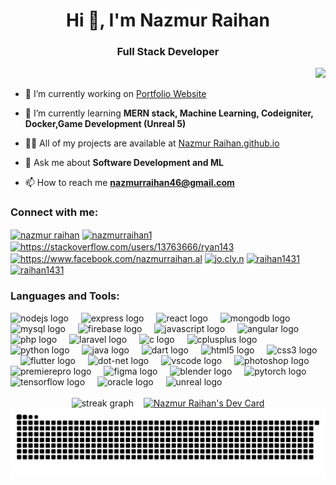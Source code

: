 <h1 align="center">Hi 👋, I'm Nazmur Raihan</h1> 
<h3 align="center">Full Stack Developer</h3>

<div align="right">
  <img src="https://profile-counter.glitch.me/Raihan1431/count.svg?"  />
</div>

- 🔭 I’m currently working on [Portfolio Website](https://github.com/raihan1431/Portfolio-Website)

- 🌱 I’m currently learning **MERN stack, Machine Learning, Codeigniter, Docker,Game Development (Unreal 5)**

- 👨‍💻 All of my projects are available at [Nazmur Raihan.github.io](https://raihan1431.github.io/)

- 💬 Ask me about **Software Development and ML**

- 📫 How to reach me **nazmurraihan46@gmail.com**

<!--- 📄 Know about my experiences [https://tinyurl.com/raihan-resume](https://tinyurl.com/raihan-resume)-->

<h3 align="left">Connect with me:</h3>
<p align="left">
<a href="https://linkedin.com/in/nazmur_raihan" target="blank"><img align="center" src="https://raw.githubusercontent.com/rahuldkjain/github-profile-readme-generator/master/src/images/icons/Social/linked-in-alt.svg" alt="nazmur raihan" height="30" width="40" /></a>
<a href="https://twitter.com/nazmurraihan1" target="blank"><img align="center" src="https://raw.githubusercontent.com/rahuldkjain/github-profile-readme-generator/master/src/images/icons/Social/twitter.svg" alt="nazmurraihan1" height="30" width="40" /></a>
<a href="https://stackoverflow.com/users/https://stackoverflow.com/users/13763666/ryan143" target="blank"><img align="center" src="https://raw.githubusercontent.com/rahuldkjain/github-profile-readme-generator/master/src/images/icons/Social/stack-overflow.svg" alt="https://stackoverflow.com/users/13763666/ryan143" height="30" width="40" /></a>
<a href="https://fb.com/https://www.facebook.com/nazmurraihan.al" target="blank"><img align="center" src="https://raw.githubusercontent.com/rahuldkjain/github-profile-readme-generator/master/src/images/icons/Social/facebook.svg" alt="https://www.facebook.com/nazmurraihan.al" height="30" width="40" /></a>
<a href="https://instagram.com/" target="blank"><img align="center" src="https://raw.githubusercontent.com/rahuldkjain/github-profile-readme-generator/master/src/images/icons/Social/instagram.svg" alt="jo.cly.n" height="30" width="40" /></a>
<a href="https://www.hackerrank.com/" target="blank"><img align="center" src="https://raw.githubusercontent.com/rahuldkjain/github-profile-readme-generator/master/src/images/icons/Social/hackerrank.svg" alt="raihan1431" height="30" width="40" /></a>
<a href="https://www.leetcode.com/" target="blank"><img align="center" src="https://raw.githubusercontent.com/rahuldkjain/github-profile-readme-generator/master/src/images/icons/Social/leet-code.svg" alt="raihan1431" height="30" width="40" /></a>
</p>

<h3 align="left">Languages and Tools:</h3>
<div align="left">
<img src="https://cdn.jsdelivr.net/gh/devicons/devicon/icons/nodejs/nodejs-original-wordmark.svg" height="40" alt="nodejs logo"  />
<img width="12" />
<img src="https://cdn.jsdelivr.net/gh/devicons/devicon/icons/express/express-original-wordmark.svg" height="40" alt="express logo"  />
<img width="12" />
<img src="https://cdn.jsdelivr.net/gh/devicons/devicon/icons/react/react-original-wordmark.svg" height="40" alt="react logo"  />
<img width="12" />
<img src="https://cdn.jsdelivr.net/gh/devicons/devicon/icons/mongodb/mongodb-original-wordmark.svg" height="40" alt="mongodb logo"  />
<img width="12" />
<img src="https://cdn.jsdelivr.net/gh/devicons/devicon/icons/mysql/mysql-original-wordmark.svg" height="40" alt="mysql logo"  />
<img width="12" />
<img src="https://cdn.jsdelivr.net/gh/devicons/devicon/icons/firebase/firebase-plain-wordmark.svg" height="40" alt="firebase logo"  />
  <img width="12" />
  <img src="https://cdn.jsdelivr.net/gh/devicons/devicon/icons/javascript/javascript-original.svg" height="40" alt="javascript logo"  />
    <img width="12" />
  <img src="https://cdn.jsdelivr.net/gh/devicons/devicon/icons/angularjs/angularjs-plain-wordmark.svg" height="40" alt="angular logo"  />
  <img width="12" />
<img src="https://cdn.jsdelivr.net/gh/devicons/devicon/icons/php/php-plain.svg" height="40" alt="php logo"  />
  <img width="12" />
<img src="https://cdn.jsdelivr.net/gh/devicons/devicon/icons/laravel/laravel-original.svg" height="40" alt="laravel logo"  />
<img width="12" />
  <img src="https://cdn.jsdelivr.net/gh/devicons/devicon/icons/c/c-original.svg" height="40" alt="c logo"  />
  <img width="12" />
  <img src="https://cdn.jsdelivr.net/gh/devicons/devicon/icons/cplusplus/cplusplus-original.svg" height="40" alt="cplusplus logo"  />
  <img width="12" />
  <img src="https://cdn.jsdelivr.net/gh/devicons/devicon/icons/python/python-original.svg" height="40" alt="python logo"  />
  <img width="12" />
  <img src="https://cdn.jsdelivr.net/gh/devicons/devicon/icons/java/java-original.svg" height="40" alt="java logo"  />
  <img width="12" />
  <img src="https://cdn.jsdelivr.net/gh/devicons/devicon/icons/dart/dart-original.svg" height="40" alt="dart logo"  />
  <img width="12" />
  <img src="https://cdn.jsdelivr.net/gh/devicons/devicon/icons/html5/html5-original.svg" height="40" alt="html5 logo"  />
  <img width="12" />
  <img src="https://cdn.jsdelivr.net/gh/devicons/devicon/icons/css3/css3-original.svg" height="40" alt="css3 logo"  />
  <img width="12" />
  <img src="https://cdn.jsdelivr.net/gh/devicons/devicon/icons/flutter/flutter-original.svg" height="40" alt="flutter logo"  />
   <img width="12" />
  <img src="https://cdn.jsdelivr.net/gh/devicons/devicon/icons/dot-net/dot-net-original-wordmark.svg" height="40" alt="dot-net logo"  />
  <img width="12" />
  <img src="https://cdn.jsdelivr.net/gh/devicons/devicon/icons/vscode/vscode-original.svg" height="40" alt="vscode logo"  />
  <img width="12" />
  <img src="https://cdn.jsdelivr.net/gh/devicons/devicon/icons/photoshop/photoshop-plain.svg" height="40" alt="photoshop logo"  />
  <img width="12" />
  <img src="https://cdn.jsdelivr.net/gh/devicons/devicon/icons/premierepro/premierepro-plain.svg" height="40" alt="premierepro logo"  />
  <img width="12" />
  <img src="https://cdn.jsdelivr.net/gh/devicons/devicon/icons/figma/figma-original.svg" height="40" alt="figma logo"  />
  <img width="12" />
  <img src="https://cdn.jsdelivr.net/gh/devicons/devicon/icons/blender/blender-original.svg" height="40" alt="blender logo"  />
  <img width="12" />
  <img src="https://cdn.jsdelivr.net/gh/devicons/devicon/icons/pytorch/pytorch-original.svg" height="40" alt="pytorch logo"  />
  <img width="12" />
  <img src="https://cdn.jsdelivr.net/gh/devicons/devicon/icons/tensorflow/tensorflow-original.svg" height="40" alt="tensorflow logo"  />
   <img width="12" />
  <img src="https://cdn.jsdelivr.net/gh/devicons/devicon/icons/oracle/oracle-original.svg" height="40" alt="oracle logo"  />
  <img width="12" />
  <img src="https://cdn.jsdelivr.net/gh/devicons/devicon/icons/unrealengine/unrealengine-original-wordmark.svg" height="40" alt="unreal logo"  />
</div>


<br clear="both">
<div align="center">
<img src="https://streak-stats.demolab.com?user=raihan1431&theme=tokyonight&hide_border=true&border_radius=20" height="160" alt="streak graph"/>
&nbsp;&nbsp;
<a href="https://app.daily.dev/raihan14311"><img src="https://api.daily.dev/devcards/v2/qU2f51OVThnaEHRK7q8ea.png?type=wide&r=wi1" width="310" alt="Nazmur Raihan's Dev Card"/></a></div>

<img src="https://raw.githubusercontent.com/Raihan1431/Raihan1431/output/snake.svg" alt="Snake animation" />
